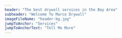 ```yaml
---
header: "The best drywall services in the Bay Area"
subheader: "Welcome To Marco Drywall"
imageFileName: "header-bg.jpg"
jumpToAnchor: "Services"
jumpToAnchorText: "Tell Me More"
---
```

